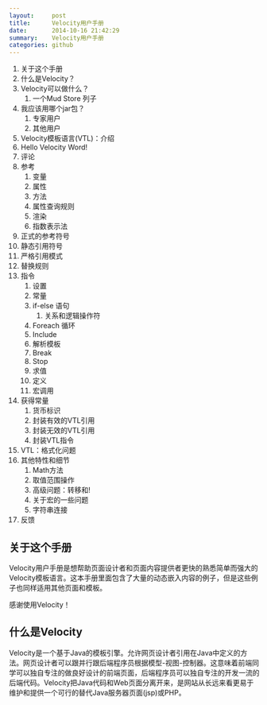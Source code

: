 ```yaml
---
layout:     post
title:      Velocity用户手册
date:       2014-10-16 21:42:29
summary:    Velocity用户手册
categories: github
---
```



1. 关于这个手册
2. 什么是Velocity？
3. Velocity可以做什么？
   1. 一个Mud Store 列子 
4. 我应该用哪个jar包？
   1. 专家用户
   2. 其他用户 
5. Velocity模板语言(VTL)：介绍
6. Hello Velocity Word!
7. 评论
8. 参考
   1. 变量
   2. 属性
   3. 方法
   4. 属性查询规则
   5. 渲染
   6. 指数表示法 
9. 正式的参考符号
10. 静态引用符号
11. 严格引用模式
12. 替换规则
13. 指令
    1. 设置
    2. 常量
    3. if-else 语句
       1. 关系和逻辑操作符
    4. Foreach 循环
    5. Include
    6. 解析模板
    7. Break
    8. Stop
    9. 求值
    10. 定义
    11. 宏调用
14. 获得常量
    1. 货币标识
    2. 封装有效的VTL引用
    3. 封装无效的VTL引用
    4. 封装VTL指令
15. VTL：格式化问题
16. 其他特性和细节
	1. Math方法
	2. 取值范围操作
	3. 高级问题：转移和!
	4. 关于宏的一些问题
	5. 字符串连接
17. 反馈

## 关于这个手册
Velocity用户手册是想帮助页面设计者和页面内容提供者更快的熟悉简单而强大的Velocity模板语言。这本手册里面包含了大量的动态嵌入内容的例子，但是这些例子也同样适用其他页面和模板。

感谢使用Velocity！
## 什么是Velocity
Velocity是一个基于Java的模板引擎。允许网页设计者引用在Java中定义的方法。网页设计者可以跟并行跟后端程序员根据模型-视图-控制器。这意味着前端同学可以独自专注的做良好设计的前端页面，后端程序员可以独自专注的开发一流的后端代码。Velocity把Java代码和Web页面分离开来，是网站从长远来看更易于维护和提供一个可行的替代Java服务器页面(jsp)或PHP。